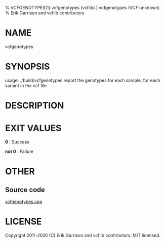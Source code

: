 % VCFGENOTYPES(1) vcfgenotypes (vcflib) | vcfgenotypes (VCF unknown)
% Erik Garrison and vcflib contributors

# NAME

vcfgenotypes

# SYNOPSIS

usage: ./build/vcfgenotypes <vcf file> report the genotypes for each sample, for each variant in the vcf file

# DESCRIPTION







# EXIT VALUES

**0**
: Success

**not 0**
: Failure

# OTHER

## Source code

[vcfgenotypes.cpp](https://github.com/vcflib/vcflib/blob/master/src/vcfgenotypes.cpp)

# LICENSE

Copyright 2011-2020 (C) Erik Garrison and vcflib contributors. MIT licensed.

<!--
  Created with ./scripts/bin2md.rb scripts/bin2md-template.erb
-->
